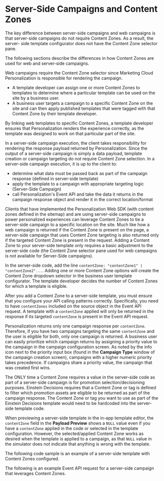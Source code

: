 # Server-Side Campaigns and Content Zones

The key difference between server-side campaigns and web campaigns is that
server-side campaigns do not require Content Zones. As a result, the server-
side template configurator does not have the Content Zone selector pane.

The following sections describe the differences in how Content Zones are used
for web and server-side campaigns.

Web campaigns require the Content Zone selector since Marketing Cloud
Personalization is responsible for rendering the campaign.

  * A template developer can assign one or more Content Zones to templates to determine where a particular template can be used on the site by a business user.
  * A business user targets a campaign to a specific Content Zone on the site and can then apply published templates that were tagged with that Content Zone by their template developer.

By linking web templates to specific Content Zones, a template developer
ensures that Personalization renders the experience correctly, as the template
was designed to work on that particular part of the site.

In a server-side campaign execution, the client takes responsibility for
rendering the response payload returned by Personalization. Since the output
of a server-side campaign is simply a data payload, template creation or
campaign targeting do not require Content Zone selection. In a server-side
campaign execution, it is up to the client to:

  * determine what data must be passed back as part of the campaign response (defined in server-side template)
  * apply the template to a campaign with appropriate targeting logic (Server-Side Campaign)
  * call Personalization's Event API and take the data it returns in the campaign response object and render it in the correct location/format

Clients that have implemented the Personalization Web SDK (with content zones
defined in the sitemap) and are using server-side campaigns to power
personalized experiences can leverage Content Zones to tie a server-side
campaign to a specific location on the site. Much like how a web campaign is
returned if the Content Zone is present on the page, a server-side campaign
that uses Content Zone targeting is also returned only if the targeted Content
Zone is present in the request. Adding a Content Zone to your server-side
template only requires a basic adjustment to the server-side code (the Content
Zone selector pane used for web campaigns is not available for Server-Side
campaigns).

In the server-side code, add the line `contentZone: "contentZone1" | "contentZone2"...`. Adding one or more Content Zone options will create the Content Zone dropdown selector in the business user template configurator. The template developer decides the number of Content Zones for which a template is eligible.

After you add a Content Zone to a server-side template, you must ensure that
you configure your API calling patterns correctly. Specifically, you need to
have `contentZones` included on the source object in the Event API request. A
template with a `contentZone` applied will only be returned in the response if
its targeted `contentZone` is present in the Event API request.

Personalization returns only one campaign response per `contentZone`.
Therefore, if you have two campaigns targeting the same `contentZone` and the
user is eligible for both, only one campaign is returned. A business user can
easily prioritize which campaign returns by assigning a priority value to the
campaign in the campaign configuration screen. As noted by the info icon next
to the priority input box (found in the **Campaign Type** window of the
campaign creation screen), campaigns with a higher numeric priority takes
precedence. If campaigns share a priority value, the campaign that was created
first wins.

The ONLY time a Content Zone requires a value in the server-side code as part
of a server-side campaign is for promotion selection/decisioning purposes.
Einstein Decisions requires that a Content Zone or tag is defined to filter
which promotion assets are eligible to be returned as part of the campaign
response. The Content Zone or tag you want to use as part of the Einstein
Decisions template would need to be hardcoded into the server-side template
code.

When previewing a server-side template in the in-app template editor, the
`contentZone` field in the **Payload Preview** shows a `NULL` value even if
you have a `contentZone` applied in the code or selected in the template
configuration. However, the selected/applied Content Zone works as desired
when the template is applied to a campaign, as that `NULL` value in the
simulator does not indicate that anything is wrong with the template.

The following code sample is an example of a server-side template with Content
Zones configured.

The following is an example Event API request for a server-side campaign that
leverages Content Zones.

